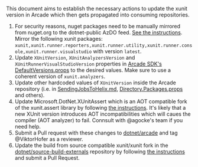 This document aims to establish the necessary actions to update the xunit version in Arcade which then gets propagated into consuming repositories.

1. For security reasons, nuget packages need to be manually mirrored from nuget.org to the dotnet-public AzDO feed. [See the instructions](/Documentation/MirroringPackages.md). Mirror the following xunit packages: `xunit,xunit.runner.reporters,xunit.runner.utility,xunit.runner.console,xunit.runner.visualstudio` with version `latest`.
2. Update `XUnitVersion`, `XUnitAnalyzersVersion` and `XUnitRunnerVisualStudioVersion` properties in [Arcade SDK's DefaultVersions.props](/src/Microsoft.DotNet.Arcade.Sdk/tools/DefaultVersions.props) to the desired values. Make sure to use a coherent version of `xunit.analyzers`.
3. Update other hardcoded values of `XUnitVersion` inside the Arcade repository (i.e. in [SendingJobsToHelix.md](/Documentation/AzureDevOps/SendingJobsToHelix.md), [Directory.Packages.props](/Directory.Packages.props) and others).
4. Update Microsoft.DotNet.XUnitAssert which is an AOT compatible fork of the xunit.assert library by following [the instructions](/src/Microsoft.DotNet.XUnitAssert/README.md). It's likely that a new XUnit version introduces AOT incompatibilities which will caues the compiler (AOT analyzer) to fail. Connsult with @agocke's team if you need help.
5. Submit a Pull request with these changes to [dotnet/arcade](https://github.com/dotnet/arcade) and tag @ViktorHofer as a reviewer.
6. Update the build from source compatible xunit/xunit fork in the [dotnet/source-build-externals](https://github.com/dotnet/source-build-externals) repository by following [the instructions](https://github.com/dotnet/source-build-externals?tab=readme-ov-file#updating-an-external-component-to-a-newer-version) and submit a Pull Request.
